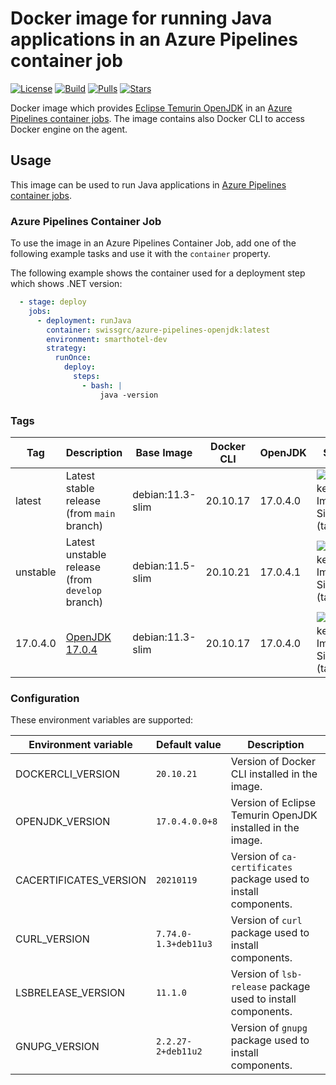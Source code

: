 # Docker image for running Java applications in an Azure Pipelines container job

<!-- markdownlint-disable MD013 -->
[![License](https://img.shields.io/badge/license-MIT-blue.svg?style=flat-square)](https://github.com/swissgrc/docker-azure-pipelines-openjdk/blob/main/LICENSE) [![Build](https://img.shields.io/github/workflow/status/swissgrc/docker-azure-pipelines-openjdk/Build/develop?style=flat-square)](https://github.com/swissgrc/docker-azure-pipelines-openjdk/actions/workflows/publish.yml) [![Pulls](https://img.shields.io/docker/pulls/swissgrc/azure-pipelines-openjdk.svg?style=flat-square)](https://hub.docker.com/r/swissgrc/azure-pipelines-openjdk) [![Stars](https://img.shields.io/docker/stars/swissgrc/azure-pipelines-openjdk.svg?style=flat-square)](https://hub.docker.com/r/swissgrc/azure-pipelines-openjdk)
<!-- markdownlint-restore -->

Docker image which provides [Eclipse Temurin OpenJDK] in an [Azure Pipelines container jobs].
The image contains also Docker CLI to access Docker engine on the agent.

## Usage

This image can be used to run Java applications in [Azure Pipelines container jobs].

### Azure Pipelines Container Job

To use the image in an Azure Pipelines Container Job, add one of the following example tasks and use it with the `container` property.

The following example shows the container used for a deployment step which shows .NET version:

```yaml
  - stage: deploy
    jobs:
      - deployment: runJava
        container: swissgrc/azure-pipelines-openjdk:latest
        environment: smarthotel-dev
        strategy:
          runOnce:
            deploy:
              steps:
                - bash: |
                    java -version
```

### Tags

| Tag        | Description                                                                                   | Base Image       | Docker CLI | OpenJDK  | Size                                                                                                                             |
|------------|-----------------------------------------------------------------------------------------------|------------------|------------|----------|----------------------------------------------------------------------------------------------------------------------------------|
| latest     | Latest stable release (from `main` branch)                                                    | debian:11.3-slim | 20.10.17   | 17.0.4.0 | ![Docker Image Size (tag)](https://img.shields.io/docker/image-size/swissgrc/azure-pipelines-openjdk/latest?style=flat-square)   |
| unstable   | Latest unstable release (from `develop` branch)                                               | debian:11.5-slim | 20.10.21   | 17.0.4.1 | ![Docker Image Size (tag)](https://img.shields.io/docker/image-size/swissgrc/azure-pipelines-openjdk/unstable?style=flat-square) |
| 17.0.4.0   | [OpenJDK 17.0.4](https://foojay.io/java-17/?tab=component&version=17.0.4&quarter=072022)      | debian:11.3-slim | 20.10.17   | 17.0.4.0 | ![Docker Image Size (tag)](https://img.shields.io/docker/image-size/swissgrc/azure-pipelines-openjdk/17.0.4.0?style=flat-square) |

### Configuration

These environment variables are supported:

| Environment variable   | Default value        | Description                                                      |
|------------------------|----------------------|------------------------------------------------------------------|
| DOCKERCLI_VERSION      | `20.10.21`           | Version of Docker CLI installed in the image.                    |
| OPENJDK_VERSION        | `17.0.4.0.0+8`       | Version of Eclipse Temurin OpenJDK installed in the image.       |
| CACERTIFICATES_VERSION | `20210119`           | Version of `ca-certificates` package used to install components. |
| CURL_VERSION           | `7.74.0-1.3+deb11u3` | Version of `curl` package used to install components.            |
| LSBRELEASE_VERSION     | `11.1.0`             | Version of `lsb-release` package used to install components.     |
| GNUPG_VERSION          | `2.2.27-2+deb11u2`   | Version of `gnupg` package used to install components.           |

[Eclipse Temurin OpenJDK]: https://adoptium.net/temurin/
[Azure Pipelines container jobs]: https://docs.microsoft.com/en-us/azure/devops/pipelines/process/container-phases
